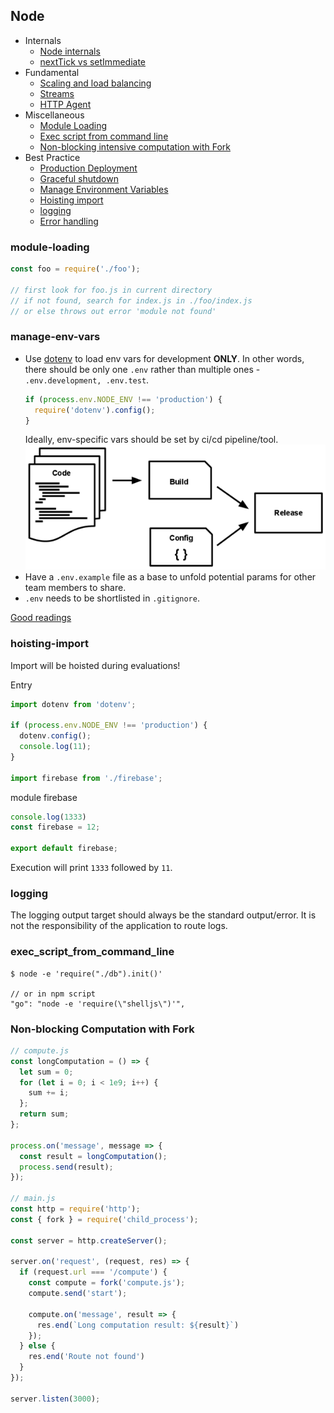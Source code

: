 ## Node

* Internals
  * [Node internals](./node_internals.md)
  * [nextTick vs setImmediate](./nexttick_vs_setimmediate.md)
* Fundamental
  * [Scaling and load balancing](./scaling_load_balancing.md)
  * [Streams](./stream.md)
  * [HTTP Agent](./http_agent.md)
* Miscellaneous
  * [Module Loading](#module-loading)
  * [Exec script from command line](#exec-script-from-command-line)
  * [Non-blocking intensive computation with Fork](#non-blocking-computation-with-fork)
* Best Practice
  * [Production Deployment](./production_deployment_tips.md)
  * [Graceful shutdown](./graceful_shutdown.md)
  * [Manage Environment Variables](#manage-env-vars)
  * [Hoisting import](#hoisting-import)
  * [logging](#logging)
  * [Error handling](./error_handling.md)

### module-loading
```javascript
const foo = require('./foo');

// first look for foo.js in current directory
// if not found, search for index.js in ./foo/index.js
// or else throws out error 'module not found'
```

### manage-env-vars
* Use [dotenv](https://github.com/motdotla/dotenv) to load env vars for development **ONLY**. In other words, there should be only one `.env` rather than multiple ones - `.env.development, .env.test`.
  ```js
  if (process.env.NODE_ENV !== 'production') {
    require('dotenv').config();
  }
  ```
  Ideally, env-specific vars should be set by ci/cd pipeline/tool.
  ![env_config.png](./env_config.png)
* Have a `.env.example` file as a base to unfold potential params for other team members to share.
* `.env` needs to be shortlisted in `.gitignore`.

 [Good readings](https://www.twilio.com/blog/2017/08/working-with-environment-variables-in-node-js.html)

### hoisting-import
Import will be hoisted during evaluations!

Entry
```js
import dotenv from 'dotenv';

if (process.env.NODE_ENV !== 'production') {
  dotenv.config();
  console.log(11);
}

import firebase from './firebase';
```

module firebase
```js
console.log(1333)
const firebase = 12;

export default firebase;
```
Execution will print `1333` followed by `11`.

### logging

The logging output target should always be the standard output/error. It is not the responsibility of the application to route logs.

### exec_script_from_command_line

```shell
$ node -e 'require("./db").init()'

// or in npm script
"go": "node -e 'require(\"shelljs\")'",
```

### Non-blocking Computation with Fork

```js
// compute.js
const longComputation = () => {
  let sum = 0;
  for (let i = 0; i < 1e9; i++) {
    sum += i;
  };
  return sum;
};

process.on('message', message => {
  const result = longComputation();
  process.send(result);
});

// main.js
const http = require('http');
const { fork } = require('child_process');

const server = http.createServer();

server.on('request', (request, res) => {
  if (request.url === '/compute') {
    const compute = fork('compute.js');
    compute.send('start');

    compute.on('message', result => {
      res.end(`Long computation result: ${result}`)
    });
  } else {
    res.end('Route not found')
  }
});

server.listen(3000);
```
